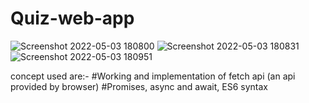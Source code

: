 # Quiz-web-app
![Screenshot 2022-05-03 180800](https://user-images.githubusercontent.com/79110340/166454426-32546736-d70c-4662-9753-3b3ccb30c13b.png)
![Screenshot 2022-05-03 180831](https://user-images.githubusercontent.com/79110340/166454459-5143cd36-cd81-42d6-b160-33bd8eef2da6.png)
![Screenshot 2022-05-03 180951](https://user-images.githubusercontent.com/79110340/166454542-bcc3db4c-d347-4ef5-b365-11be96ae07ec.png)

concept used are:-
#Working and implementation of fetch api (an api provided by browser)
#Promises, async and await, ES6 syntax
